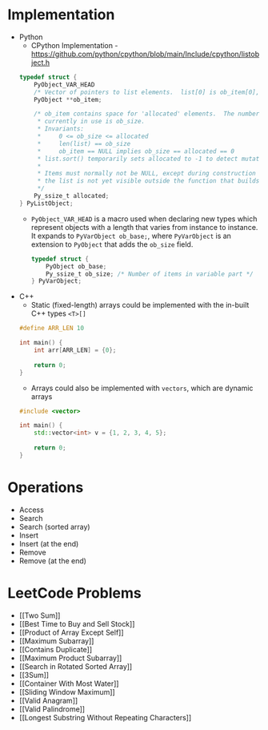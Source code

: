 # Implementation

- Python
	- CPython Implementation - https://github.com/python/cpython/blob/main/Include/cpython/listobject.h
	```C
	typedef struct {
		PyObject_VAR_HEAD
	    /* Vector of pointers to list elements.  list[0] is ob_item[0], etc. */
	    PyObject **ob_item;
	
	    /* ob_item contains space for 'allocated' elements.  The number
	     * currently in use is ob_size.
	     * Invariants:
	     *     0 <= ob_size <= allocated
	     *     len(list) == ob_size
	     *     ob_item == NULL implies ob_size == allocated == 0
	     * list.sort() temporarily sets allocated to -1 to detect mutations.
	     *
	     * Items must normally not be NULL, except during construction when
	     * the list is not yet visible outside the function that builds it.
	     */
	    Py_ssize_t allocated;
	} PyListObject;
	```
	- `PyObject_VAR_HEAD` is a macro used when declaring new types which represent objects with a length that varies from instance to instance. It expands to `PyVarObject ob_base;`, where `PyVarObject` is an extension to `PyObject` that adds the `ob_size` field.
		```C
		typedef struct {
		    PyObject ob_base;
		    Py_ssize_t ob_size; /* Number of items in variable part */
		} PyVarObject;
		```
- C++
	- Static (fixed-length) arrays could be implemented with the in-built C++ types `<T>[]`
	```C++
	#define ARR_LEN 10
	
	int main() {
		int arr[ARR_LEN] = {0};
		
		return 0;
	}
	```
	- Arrays could also be implemented with `vectors`, which are dynamic arrays
	```C++
	#include <vector>
	
	int main() {
		std::vector<int> v = {1, 2, 3, 4, 5};
		
		return 0;
	}
	```
# Operations
- Access
- Search
- Search (sorted array)
- Insert
- Insert (at the end)
- Remove
- Remove (at the end)
# LeetCode Problems
- [[Two Sum]]
- [[Best Time to Buy and Sell Stock]]
- [[Product of Array Except Self]]
- [[Maximum Subarray]]
- [[Contains Duplicate]]
- [[Maximum Product Subarray]]
- [[Search in Rotated Sorted Array]]
- [[3Sum]]
- [[Container With Most Water]]
- [[Sliding Window Maximum]]
- [[Valid Anagram]]
- [[Valid Palindrome]]
- [[Longest Substring Without Repeating Characters]]